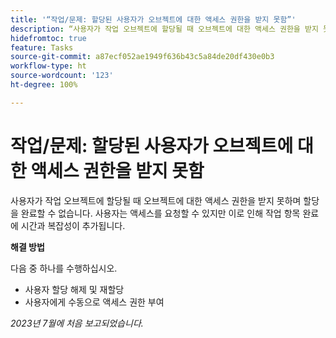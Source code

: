 ```yaml
---
title: '“작업/문제: 할당된 사용자가 오브젝트에 대한 액세스 권한을 받지 못함”'
description: “사용자가 작업 오브젝트에 할당될 때 오브젝트에 대한 액세스 권한을 받지 못하며 할당을 완료할 수 없습니다. 사용자는 액세스를 요청할 수 있지만 이로 인해 작업 항목 완료에 시간과 복잡성이 추가됩니다.”
hidefromtoc: true
feature: Tasks
source-git-commit: a87ecf052ae1949f636b43c5a84de20df430e0b3
workflow-type: ht
source-wordcount: '123'
ht-degree: 100%

---
```



# 작업/문제: 할당된 사용자가 오브젝트에 대한 액세스 권한을 받지 못함

사용자가 작업 오브젝트에 할당될 때 오브젝트에 대한 액세스 권한을 받지 못하며 할당을 완료할 수 없습니다. 사용자는 액세스를 요청할 수 있지만 이로 인해 작업 항목 완료에 시간과 복잡성이 추가됩니다.

**해결 방법**

다음 중 하나를 수행하십시오.

* 사용자 할당 해제 및 재할당
* 사용자에게 수동으로 액세스 권한 부여

_2023년 7월에 처음 보고되었습니다._
